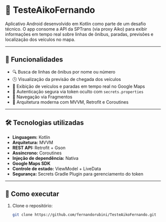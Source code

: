 # 🚌 TesteAikoFernando

Aplicativo Android desenvolvido em Kotlin como parte de um desafio técnico. O app consome a API da SPTrans (via proxy Aiko) para exibir informações em tempo real sobre linhas de ônibus, paradas, previsões e localização dos veículos no mapa.

---

## 📱 Funcionalidades

- 🔍 Busca de linhas de ônibus por nome ou número
- 🕓 Visualização da previsão de chegada dos veículos
- 📍 Exibição de veículos e paradas em tempo real no Google Maps
- 🔐 Autenticação segura via token oculto com `secrets.properties`
- 🧭 Navegação via Fragmentos
- 🧩 Arquitetura moderna com MVVM, Retrofit e Coroutines

---

## 🛠️ Tecnologias utilizadas

- **Linguagem:** Kotlin
- **Arquitetura:** MVVM
- **REST API:** Retrofit + Gson
- **Assíncrono:** Coroutines
- **Injeção de dependência:** Nativa
- **Google Maps SDK**
- **Controle de estado:** ViewModel + LiveData
- **Segurança:** Secrets Gradle Plugin para gerenciamento do token

---

## 🚀 Como executar

1. Clone o repositório:
   ```bash
   git clone https://github.com/fernandorubini/TesteAikoFernando.git
